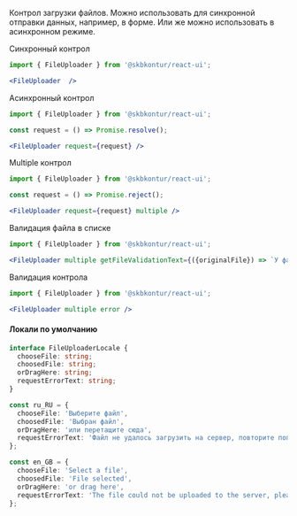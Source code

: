 Контрол загрузки файлов.
Можно использовать для синхронной отправки данных, например, в форме.
Или же можно использовать в асинхронном режиме.

Синхронный контрол
```jsx harmony
import { FileUploader } from '@skbkontur/react-ui';

<FileUploader  />
```

Асинхронный контрол
```jsx harmony
import { FileUploader } from '@skbkontur/react-ui';

const request = () => Promise.resolve();

<FileUploader request={request} />
```

Multiple контрол
```jsx harmony
import { FileUploader } from '@skbkontur/react-ui';

const request = () => Promise.reject();

<FileUploader request={request} multiple />
```

Валидация файла в списке
```jsx harmony
import { FileUploader } from '@skbkontur/react-ui';

<FileUploader multiple getFileValidationText={({originalFile}) => `У файла ${originalFile.name} неверный формат`} />
```

Валидация контрола
```jsx harmony
import { FileUploader } from '@skbkontur/react-ui';

<FileUploader multiple error />
```

#### Локали по умолчанию

```typescript static
interface FileUploaderLocale {
  chooseFile: string;
  choosedFile: string;
  orDragHere: string;
  requestErrorText: string;
}

const ru_RU = {
  chooseFile: 'Выберите файл',
  choosedFile: 'Выбран файл',
  orDragHere: 'или перетащите сюда',
  requestErrorText: 'Файл не удалось загрузить на сервер, повторите попытку позже',
};

const en_GB = {
  chooseFile: 'Select a file',
  choosedFile: 'File selected',
  orDragHere: 'or drag here',
  requestErrorText: 'The file could not be uploaded to the server, please try again later',
};
```
